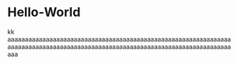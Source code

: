 # Hello-World
kk
aaaaaaaaaaaaaaaaaaaaaaaaaaaaaaaaaaaaaaaaaaaaaaaaaaaaaaaaaaaaaaaaaaaaaaaaaaaaaaaaaaaaaaaaaaaaaaaaaaaaaaaaaaaaaaaaaaaaaaaaaaaaaaaaaaa

